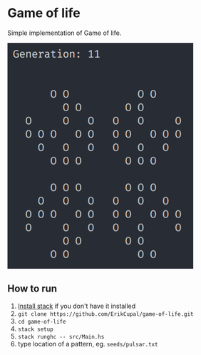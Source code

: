 # Game of life

Simple implementation of Game of life.

![demo](demo.png)

## How to run

1. [Install stack](https://docs.haskellstack.org/en/stable/README/#how-to-install) if you don't have it installed
1. `git clone https://github.com/ErikCupal/game-of-life.git`
1. `cd game-of-life`
1. `stack setup`
1. `stack runghc -- src/Main.hs`
1. type location of a pattern, eg. `seeds/pulsar.txt`
